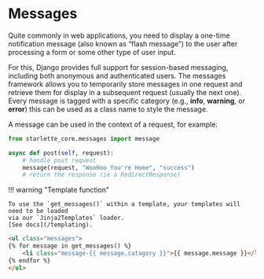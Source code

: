 # Messages

Quite commonly in web applications, you need to display a one-time notification message (also known as “flash message”) to the user after processing a form or some other type of user input.

For this, Django provides full support for session-based messaging, including both anonymous and authenticated users. The messages framework allows you to temporarily store messages in one request and retrieve them for display in a subsequent request (usually the next one). Every message is tagged with a specific category (e.g., **info**, **warning**, or **error**) this can be used as a class name to style the message.

A message can be used in the context of a request, for example:

```python
from starlette_core.messages import message

async def post(self, request):
    # handle post request
    message(request, "WooHoo You're Home", "success")
    # return the response (ie a RedirectResponse)
```

!!! warning "Template function"

    To use the `get_messages()` within a template, your templates will need to be loaded
    via our `Jinja2Templates` loader.
    [See docs](/templating).

```html
<ul class="messages">
{% for message in get_messages() %}
    <li class="message-{{ message.catagory }}">{{ message.message }}</li>
{% endfor %}
</ul>
```